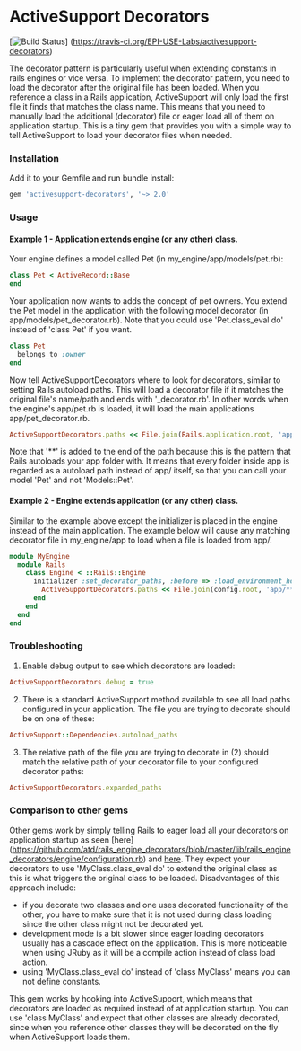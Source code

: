 ActiveSupport Decorators
========================

[![Build Status](https://travis-ci.org/EPI-USE-Labs/activesupport-decorators.png?branch=master)]
(https://travis-ci.org/EPI-USE-Labs/activesupport-decorators)

The decorator pattern is particularly useful when extending constants in rails engines or vice versa.  To implement
the decorator pattern, you need to load the decorator after the original file has been loaded.  When you reference a
class in a Rails application, ActiveSupport will only load the first file it finds that matches the class name.  This
means that you need to manually load the additional (decorator) file or eager load all of them on application startup.
This is a tiny gem that provides you with a simple way to tell ActiveSupport to load your decorator files when needed.

### Installation

Add it to your Gemfile and run bundle install:

```Ruby
gem 'activesupport-decorators', '~> 2.0'
```

### Usage

#### Example 1 - Application extends engine (or any other) class.

Your engine defines a model called Pet (in my_engine/app/models/pet.rb):

```Ruby
class Pet < ActiveRecord::Base
end
```

Your application now wants to adds the concept of pet owners.  You extend the Pet model in the application with the
following model decorator (in app/models/pet_decorator.rb).  Note that you could use 'Pet.class_eval do' instead
of 'class Pet' if you want.

```Ruby
class Pet
  belongs_to :owner
end
```

Now tell ActiveSupportDecorators where to look for decorators, similar to setting Rails autoload paths.  This will load
a decorator file if it matches the original file's name/path and ends with '_decorator.rb'.  In other words when the
engine's app/pet.rb is loaded, it will load the main applications app/pet_decorator.rb.

```Ruby
ActiveSupportDecorators.paths << File.join(Rails.application.root, 'app/**')
```

Note that '**' is added to the end of the path because this is the pattern that Rails autoloads your app folder with.
It means that every folder inside app is regarded as a autoload path instead of app/ itself, so that you can call your
model 'Pet' and not 'Models::Pet'.

#### Example 2 - Engine extends application (or any other) class.

Similar to the example above except the initializer is placed in the engine instead of the main application. The example
below will cause any matching decorator file in my_engine/app to load when a file is loaded from app/.

```Ruby
module MyEngine
  module Rails
    class Engine < ::Rails::Engine
      initializer :set_decorator_paths, :before => :load_environment_hook do |app|
        ActiveSupportDecorators.paths << File.join(config.root, 'app/**')
      end
    end
  end
end
```

### Troubleshooting

1) Enable debug output to see which decorators are loaded:

```Ruby
ActiveSupportDecorators.debug = true
```

2) There is a standard ActiveSupport method available to see all load paths configured in your application.  The file you
are trying to decorate should be on one of these:

```Ruby
ActiveSupport::Dependencies.autoload_paths
```

3) The relative path of the file you are trying to decorate in (2) should match the relative path of your decorator file
to your configured decorator paths:

```Ruby
ActiveSupportDecorators.expanded_paths
```

### Comparison to other gems

Other gems work by simply telling Rails to eager load all your decorators on application startup as seen [here]
(https://github.com/atd/rails_engine_decorators/blob/master/lib/rails_engine_decorators/engine/configuration.rb) and
[here](https://github.com/parndt/decorators/blob/master/lib/decorators/railtie.rb).  They expect your decorators to use
'MyClass.class_eval do' to extend the original class as this is what triggers the original class to be loaded.
Disadvantages of this approach include:
* if you decorate two classes and one uses decorated functionality of the other, you have to make sure that it is not
  used during class loading since the other class might not be decorated yet.
* development mode is a bit slower since eager loading decorators usually has a cascade effect on the application.
  This is more noticeable when using JRuby as it will be a compile action instead of class load action.
* using 'MyClass.class_eval do' instead of 'class MyClass' means you can not define constants.

This gem works by hooking into ActiveSupport, which means that decorators are loaded as required instead of at
application startup.  You can use 'class MyClass' and expect that other classes are already decorated, since when you
reference other classes they will be decorated on the fly when ActiveSupport loads them.
